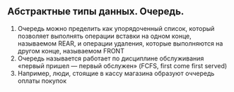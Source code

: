 ## Абстрактные типы данных. Очередь.

1. Очередь можно пределить как упорядоченный список, который
позволяет выполнять операции вставки на одном конце, называемом REAR,
и операции удаления, которые выполняются на другом конце, называемом
FRONT
2. Очередь называется работает по дисциплине обслуживания «первый
   пришел — первый обслужен» (FCFS, first come first served)
3. Например, люди, стоящие в кассу магазина образуют оччередь оплаты
   покупок